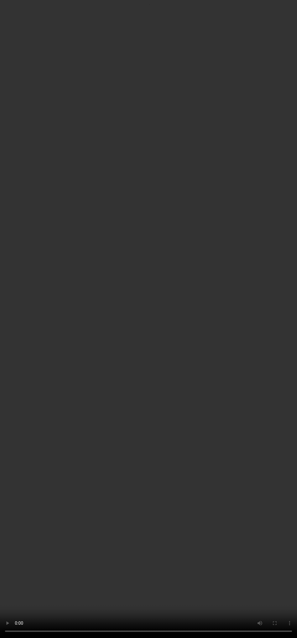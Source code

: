 # Rubric 12: Overall Response Quality

<video src="${PRIVATE_OVERALL_QUALITY_VIDEO}" frameborder="0" allowfullscreen style="position: absolute; top: 0; left: 0; width: 100%; height: 100%; border: none; object-fit: cover;" controls="" controlslist="nodownload nofullscreen" style="width: 100%" />

**Intent of Overall Response Quality:**

The Overall Response Quality measures the response as a whole considering all the parameters above.

**How should you approach this rubric?**

Look at the table below and mark the category according to the criteria

| Category                          | Criteria                                                                                                                                                                                                                                                                                                                                                                                                                                                  |
| --------------------------------- | --------------------------------------------------------------------------------------------------------------------------------------------------------------------------------------------------------------------------------------------------------------------------------------------------------------------------------------------------------------------------------------------------------------------------------------------------------- |
| **A: Cannot be improved**         | • The response has no minor or major issues in any dimensions of the rubric. The response doesn’t have ANY flaw and cannot be meaningfully improved.                                                           • The response addresses the main user intent and instructions exceptionally well, in a way that is extremely clear, fluent, natural in its use of language and organisation, and does not have any repetitive or unnecessary information. |
| **B: Minor room for improvement** | • The response has no major issues, but few (\<2; 2 or less) minor issues across the previous rubrics.                      • The response is good overall.                • The response successfully fulfils the user’s intent.                                                                                                                                                                                                                         |
| **C: Okay**                       | • The response has no ‘major issues’ but has several (>2; more than 2) ‘minor issues’ across the previous rubrics.                                                               • The response addresses the main user intent and instructions.                     • For example - includes unnecessary details, misses certain elements in following the instructions, extension content quality could be better or more relevant, etc.                |
| **D: Pretty bad**                 | • The response has one major issue across the previous rubrics.               •The response does not really satisfy the user’s intent, with the exception of avoiding safety issues.                                                                                                                                                                                                                                                                      |
| **E: Horrible**                   | • The response has several major issues (2 and more) across the previous rubrics.                                            • The response is really unhelpful and frustrating.                                                                                                                                                                                                                                                                          |